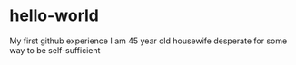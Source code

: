 # hello-world
My first github experience
I am 45 year old housewife desperate for some way to be self-sufficient
